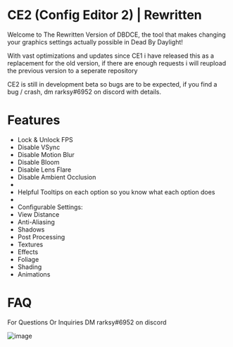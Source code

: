 # CE2 (Config Editor 2) | Rewritten
Welcome to The Rewritten Version of DBDCE, the tool that makes changing your graphics settings actually possible in Dead By Daylight!

With vast optimizations and updates since CE1 i have released this as a replacement for the old version, if there are enough requests i will reupload the previous version to a seperate repository

CE2 is still in development beta so bugs are to be expected, if you find a bug / crash, dm rarksy#6952 on discord with details.

# Features

- Lock & Unlock FPS
- Disable VSync
- Disable Motion Blur
- Disable Bloom
- Disable Lens Flare
- Disable Ambient Occlusion
-
- Helpful Tooltips on each option so you know what each option does
-
- Configurable Settings:
- View Distance
- Anti-Aliasing
- Shadows
- Post Processing
- Textures
- Effects
- Foliage
- Shading
- Animations

# FAQ

For Questions Or Inquiries DM rarksy#6952 on discord

![image](https://user-images.githubusercontent.com/70506725/174428041-bb36a0fa-68c0-4cfa-8042-84fac1376f5b.png)

